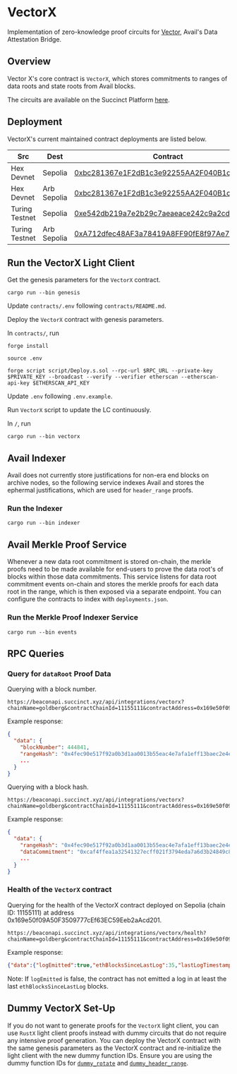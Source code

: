 # VectorX

Implementation of zero-knowledge proof circuits for [Vector](https://blog.availproject.org/data-attestation-bridge/), Avail's Data Attestation Bridge.

## Overview

Vector X's core contract is `VectorX`, which stores commitments to ranges of data roots and state
roots from Avail blocks.

The circuits are available on the Succinct Platform [here](https://platform.succinct.xyz/succinctlabs/vectorx).

## Deployment

VectorX's current maintained contract deployments are listed below.

| Src            | Dest       | Contract                                                                                           |
|----------------|------------|----------------------------------------------------------------------------------------------------|
| Hex Devnet     | Sepolia    | [0xbc281367e1F2dB1c3e92255AA2F040B1c642ec75](https://sepolia.etherscan.io/address/0xbc281367e1F2dB1c3e92255AA2F040B1c642ec75#events)                     |
| Hex Devnet     | Arb Sepolia| [0xbc281367e1F2dB1c3e92255AA2F040B1c642ec75](https://sepolia.arbiscan.io/address/0xbc281367e1F2dB1c3e92255AA2F040B1c642ec75#events) |
| Turing Testnet | Sepolia    | [0xe542db219a7e2b29c7aeaeace242c9a2cd528f96](https://sepolia.etherscan.io/address/0xe542db219a7e2b29c7aeaeace242c9a2cd528f96#events)                         |
| Turing Testnet | Arb Sepolia    | [0xA712dfec48AF3a78419A8FF90fE8f97Ae74680F0](https://sepolia.arbiscan.io/address/0xA712dfec48AF3a78419A8FF90fE8f97Ae74680F0#events)                         |


## Run the VectorX Light Client

Get the genesis parameters for the `VectorX` contract.

```
cargo run --bin genesis
```

Update `contracts/.env` following `contracts/README.md`.

Deploy the `VectorX` contract with genesis parameters.

In `contracts/`, run

```
forge install

source .env

forge script script/Deploy.s.sol --rpc-url $RPC_URL --private-key $PRIVATE_KEY --broadcast --verify --verifier etherscan --etherscan-api-key $ETHERSCAN_API_KEY
```

Update `.env` following `.env.example`.

Run `VectorX` script to update the LC continuously.

In `/`, run

```
cargo run --bin vectorx
```

## Avail Indexer

Avail does not currently store justifications for non-era end blocks on archive nodes, so the
following service indexes Avail and stores the ephermal justifications, which are used for `header_range`
proofs.

### Run the Indexer

```
cargo run --bin indexer
```

## Avail Merkle Proof Service

Whenever a new data root commitment is stored on-chain, the merkle proofs need to be made available for end-users to prove the data root's of blocks within those data commitments. This service listens for data root commitment events on-chain and stores the merkle proofs for each data root in the range, which is then exposed via a separate endpoint. You can configure the contracts to index with `deployments.json`.

### Run the Merkle Proof Indexer Service

```
cargo run --bin events
```

## RPC Queries

### Query for `dataRoot` Proof Data

Querying with a block number.

```
https://beaconapi.succinct.xyz/api/integrations/vectorx?chainName=goldberg&contractChainId=11155111&contractAddress=0x169e50f09A50F3509777cEf63EC59Eeb2aAcd201&blockNumber=444841
```

Example response:

```json
{
  "data": {
    "blockNumber": 444841,
    "rangeHash": "0x4fec90e517f92a0b3d1aa0013b55eac4e7afa1eff13baec2e4e7a105de412302",
    ...
  }
}
```

Querying with a block hash.

```
https://beaconapi.succinct.xyz/api/integrations/vectorx?chainName=goldberg&contractChainId=11155111&contractAddress=0x169e50f09A50F3509777cEf63EC59Eeb2aAcd201&blockHash=0x7f7f777f4a876d76b71615c329ece9c77ec582398cd92d381ae0257795336849
```

Example response:

```json
{
  "data": {
    "rangeHash": "0x4fec90e517f92a0b3d1aa0013b55eac4e7afa1eff13baec2e4e7a105de412302",
    "dataCommitment": "0xcaf4ffea1a32541327ecff021f3794eda7a6d3b24849c852d9b5118854f49fd5",
    ...
  }
}
```

### Health of the `VectorX` contract

Querying for the health of the VectorX contract deployed on Sepolia (chain ID: 11155111) at address 0x169e50f09A50F3509777cEf63EC59Eeb2aAcd201.

```
https://beaconapi.succinct.xyz/api/integrations/vectorx/health?chainName=goldberg&contractChainId=11155111&contractAddress=0x169e50f09A50F3509777cEf63EC59Eeb2aAcd201
```

Example response:

```json
{"data":{"logEmitted":true,"ethBlocksSinceLastLog":35,"lastLogTimestamp":1717707768,"blocksBehindHead":50}}
```

Note: If `logEmitted` is false, the contract has not emitted a log in at least the last `ethBlocksSinceLastLog` blocks.

## Dummy VectorX Set-Up

If you do not want to generate proofs for the `VectorX` light client, you can use `RustX` light client proofs instead with dummy circuits that do not require any intensive proof generation. You can deploy the VectorX contract with the same genesis parameters as the VectorX contract and re-initialize the light client with the new dummy function IDs. Ensure you are using the dummy function IDs for [`dummy_rotate`](https://alpha.succinct.xyz/avail/vectorx/releases/10) and [`dummy_header_range`](https://alpha.succinct.xyz/avail/vectorx/releases/9).
